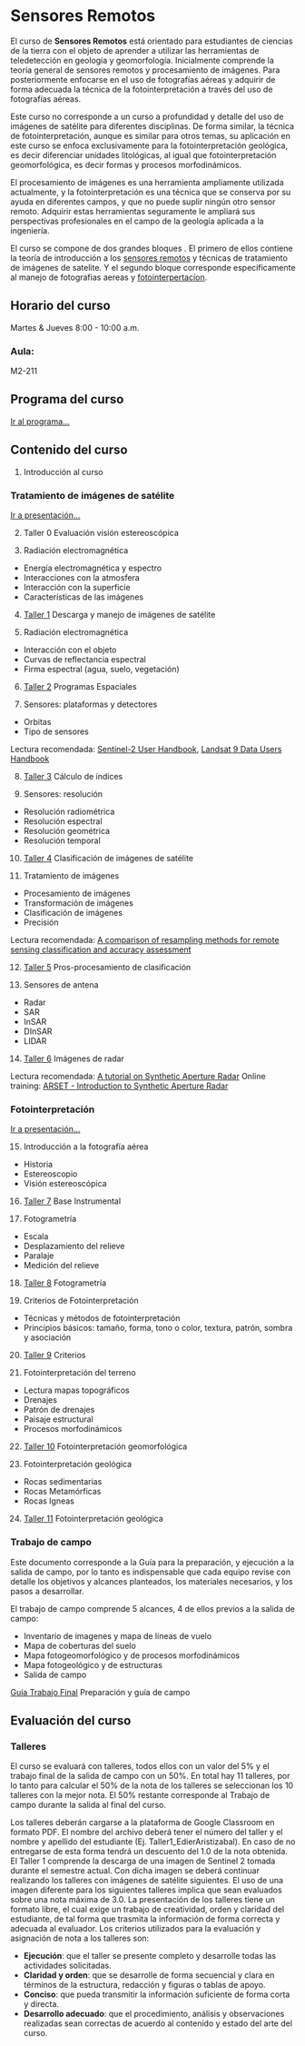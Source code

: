 # Sensores Remotos

El curso de **Sensores Remotos** está orientado para estudiantes de ciencias de la tierra con el objeto de aprender a utilizar las herramientas de teledetección en geología y geomorfología. Inicialmente comprende la teoría general de sensores remotos y procesamiento de imágenes. Para posteriormente enfocarse en el uso de fotografías aéreas y adquirir de forma adecuada la técnica de la fotointerpretación a través del uso de fotografías aéreas. 

Este curso no corresponde a un curso a profundidad y detalle del uso de imágenes de satélite para diferentes disciplinas. De forma similar, la técnica de fotointerpretación, aunque es similar para otros temas, su aplicación en este curso se enfoca exclusivamente para la fotointerpretación geológica, es decir diferenciar unidades litológicas, al igual que fotointerpretación geomorfológica, es decir formas y procesos morfodinámicos. 

El procesamiento de imágenes es una herramienta ampliamente utilizada actualmente, y la fotointerpretación es una técnica que se conserva por su ayuda en diferentes campos, y que no puede suplir ningún otro sensor remoto. Adquirir estas herramientas seguramente le ampliará sus perspectivas profesionales en el campo de la geología aplicada a la ingeniería.

El curso se compone de dos grandes bloques . El primero de ellos contiene la teoría de introducción a los [sensores remotos](/html/01_SensoresRemoto.html) y técnicas de tratamiento de imágenes de satelite. Y el segundo bloque corresponde específicamente al manejo de fotografias aereas y [fotointerpertacíon](/html/02_Fotointerpretacion.html).

## Horario del curso
Martes & Jueves 8:00 - 10:00 a.m.

### Aula: 
M2-211

## Programa del curso
[Ir al programa...](/Programa_SensoresRemoto.pdf)

## Contenido del curso

1. Introducción al curso

### Tratamiento de imágenes de satélite
[Ir a presentación...](/html/01_SensoresRemoto.html)

2. Taller 0 Evaluación visión estereoscópica

3. Radiación electromagnética
- Energía electromagnética y espectro
- Interacciones con la atmosfera
- Interacción con la superficie
- Características de las imágenes

4. [Taller 1](/TALLERES/Taller_Descarga.pdf) Descarga y manejo de imágenes de satélite

5. Radiación electromagnética
- Interacción con el objeto
- Curvas de reflectancia espectral
- Firma espectral (agua, suelo, vegetación)

6. [Taller 2](/TALLERES/Taller_ProgramasEspaciales.pdf) Programas Espaciales

7. Sensores: plataformas y detectores
- Orbitas
- Tipo de sensores

Lectura recomendada: [Sentinel-2 User Handbook](https://sentinels.copernicus.eu/documents/247904/685211/Sentinel-2_User_Handbook.pdf/8869acdf-fd84-43ec-ae8c-3e80a436a16c?t=1438278087000), [Landsat 9 Data Users Handbook](https://d9-wret.s3.us-west-2.amazonaws.com/assets/palladium/production/s3fs-public/media/files/LSDS-2082_L9-Data-Users-Handbook_v1.pdf)

8. [Taller 3](/TALLERES/Taller_Indices.pdf) Cálculo de índices

9. Sensores: resolución
- Resolución radiométrica
- Resolución espectral
- Resolución geométrica
- Resolución temporal

10. [Taller 4](/TALLERES/Taller_Clasificacion.pdf) Clasificación de imágenes de satélite

11. Tratamiento de imágenes
- Procesamiento de imágenes
- Transformación de imágenes
- Clasificación de imágenes
- Precisión

Lectura recomendada: [A comparison of resampling methods for remote sensing classification and accuracy assessment](https://www.sciencedirect.com/science/article/pii/S0034425718300324?casa_token=HfduZb8dUaMAAAAA:WDBJ63TyMwApJzpjINSrooqbC0IGdBktX_v0EEpWgCcLtbPGPokIU-q-E-hGZQH4jsbR6QIxRG8)

12. [Taller 5](/TALLERES/Taller_PostProcesamiento.pdf) Pros-procesamiento de clasificación

13. Sensores de antena
- Radar
- SAR
- InSAR
- DInSAR
- LIDAR

14. [Taller 6](/TALLERES/Taller_Radar.pdf) Imágenes de radar

Lectura recomendada: [A tutorial on Synthetic Aperture Radar](https://elib.dlr.de/82313/1/SAR-Tutorial-March-2013.pdf)
Online training: [ARSET - Introduction to Synthetic Aperture Radar](https://appliedsciences.nasa.gov/join-mission/training/english/arset-introduction-synthetic-aperture-radar)

### Fotointerpretación
[Ir a presentación...](/html/02_Fotointerpretacion.html)

15. Introducción a la fotografía aérea
- Historia
- Estereoscopio
- Visión estereoscópica

16. [Taller 7](/TALLERES/Taller_BaseInstrumental.pdf) Base Instrumental

17. Fotogrametría 
- Escala 
- Desplazamiento del relieve
- Paralaje
- Medición del relieve

18. [Taller 8](/TALLERES/Taller_Fotogrametria.pdf) Fotogrametría

19. Criterios de Fotointerpretación
- Técnicas y métodos de fotointerpretación 
- Principios básicos: tamaño, forma, tono o color, textura, patrón, sombra y asociación

20. [Taller 9](/TALLERES/Taller_Criterios.pdf) Criterios

21. Fotointerpretación del terreno
- Lectura mapas topográficos
- Drenajes
- Patrón de drenajes
- Paisaje estructural
- Procesos morfodinámicos

22. [Taller 10](/TALLERES/Taller_FotointerpretacionGeomor.pdf) Fotointerpretación geomorfológica

23. Fotointerpretación geológica
- Rocas sedimentarias
- Rocas Metamórficas
- Rocas Igneas

24. [Taller 11](/TALLERES/Taller_FotointerpretacionGeologica.pdf) Fotointerpretación geológica

### Trabajo de campo
Este documento corresponde a la Guía para la preparación, y ejecución a la salida de campo, por lo tanto es indispensable que cada equipo revise con detalle los objetivos y alcances planteados, los materiales necesarios, y los pasos a  desarrollar.

El trabajo de campo comprende 5 alcances, 4 de ellos previos a la salida de campo:

- Inventario de imagenes y mapa de líneas de vuelo
- Mapa de coberturas del suelo
- Mapa fotogeomorfológico y de procesos morfodinámicos
- Mapa fotogeológico y de estructuras
- Salida de campo

[Guía Trabajo Final](/TALLERES/Taller_TrabajoFinal.pdf) Preparación y guía de campo

## Evaluación del curso

### Talleres
El curso se evaluará con talleres, todos ellos con un valor del 5% y el trabajo final de la salida de campo con un 50%.
En total hay 11 talleres, por lo tanto para calcular el 50% de la nota de los talleres se seleccionan los 10 talleres 
con la mejor nota. El 50% restante corresponde al Trabajo de campo durante la salida al final del curso.

Los talleres deberán cargarse a la plataforma de Google Classroom en
formato PDF. El nombre del archivo deberá tener el número del taller y el
nombre y apellido del estudiante (Ej. Taller1_EdierAristizabal). En caso de
no entregarse de esta forma tendrá un descuento del 1.0 de la nota obtenida.
El Taller 1 comprende la descarga de una imagen de Sentinel 2
tomada durante el semestre actual. Con dicha imagen se deberá continuar
realizando los talleres con imágenes de satélite siguientes. El uso de una
imagen diferente para los siguientes talleres implica que sean evaluados sobre
una nota máxima de 3.0. La presentación de los talleres tiene un formato
libre, el cual exige un trabajo de creatividad, orden y claridad del estudiante,
de tal forma que trasmita la información de forma correcta y adecuada al
evaluador. Los criterios utilizados para la evaluación y asignación de nota a
los talleres son:

- **Ejecución**: que el taller se presente completo y desarrolle todas las
actividades solicitadas.
- **Claridad y orden**: que se desarrolle de forma secuencial y clara en
términos de la estructura, redacción y figuras o tablas de apoyo.
- **Conciso**: que pueda transmitir la información suficiente de forma corta
y directa.
- **Desarrollo adecuado**: que el procedimiento, análisis y observaciones
realizadas sean correctas de acuerdo al contenido y estado del arte del
curso.











